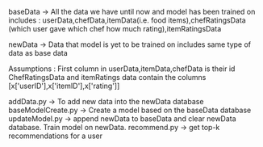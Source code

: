 baseData ->
All the data we have until now and model has been trained on
includes : userData,chefData,itemData(i.e. food items),chefRatingsData (which user gave which chef how much rating),itemRatingsData

newData ->
Data that model is yet to be trained on
includes same type of data as base data

Assumptions :
First column in userData,itemData,chefData is their id
ChefRatingsData and itemRatings data contain the columns [x['userID'],x['itemID'],x['rating']]

addData.py -> To add new data into the newData database
baseModelCreate.py -> Create a model based on the baseData database
updateModel.py -> append newData to baseData and clear newData database. Train model on newData.
recommend.py -> get top-k recommendations for a user
